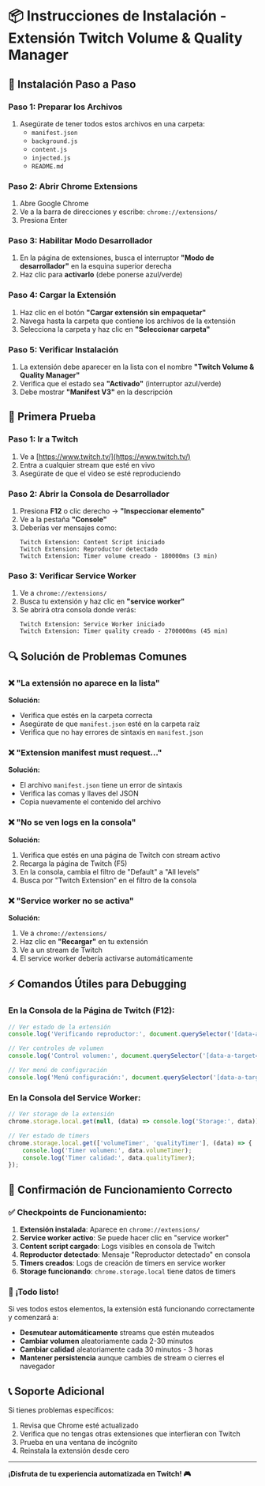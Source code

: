 # 📦 Instrucciones de Instalación - Extensión Twitch Volume & Quality Manager

## 🔧 Instalación Paso a Paso

### Paso 1: Preparar los Archivos
1. Asegúrate de tener todos estos archivos en una carpeta:
   - `manifest.json`
   - `background.js`
   - `content.js`
   - `injected.js`
   - `README.md`

### Paso 2: Abrir Chrome Extensions
1. Abre Google Chrome
2. Ve a la barra de direcciones y escribe: `chrome://extensions/`
3. Presiona Enter

### Paso 3: Habilitar Modo Desarrollador
1. En la página de extensiones, busca el interruptor **"Modo de desarrollador"** en la esquina superior derecha
2. Haz clic para **activarlo** (debe ponerse azul/verde)

### Paso 4: Cargar la Extensión
1. Haz clic en el botón **"Cargar extensión sin empaquetar"**
2. Navega hasta la carpeta que contiene los archivos de la extensión
3. Selecciona la carpeta y haz clic en **"Seleccionar carpeta"**

### Paso 5: Verificar Instalación
1. La extensión debe aparecer en la lista con el nombre **"Twitch Volume & Quality Manager"**
2. Verifica que el estado sea **"Activado"** (interruptor azul/verde)
3. Debe mostrar **"Manifest V3"** en la descripción

## 🚀 Primera Prueba

### Paso 1: Ir a Twitch
1. Ve a [https://www.twitch.tv/](https://www.twitch.tv/)
2. Entra a cualquier stream que esté en vivo
3. Asegúrate de que el video se esté reproduciendo

### Paso 2: Abrir la Consola de Desarrollador
1. Presiona **F12** o clic derecho → **"Inspeccionar elemento"**
2. Ve a la pestaña **"Console"**
3. Deberías ver mensajes como:
   ```
   Twitch Extension: Content Script iniciado
   Twitch Extension: Reproductor detectado
   Twitch Extension: Timer volume creado - 180000ms (3 min)
   ```

### Paso 3: Verificar Service Worker
1. Ve a `chrome://extensions/`
2. Busca tu extensión y haz clic en **"service worker"**
3. Se abrirá otra consola donde verás:
   ```
   Twitch Extension: Service Worker iniciado
   Twitch Extension: Timer quality creado - 2700000ms (45 min)
   ```

## 🔍 Solución de Problemas Comunes

### ❌ "La extensión no aparece en la lista"
**Solución:**
- Verifica que estés en la carpeta correcta
- Asegúrate de que `manifest.json` esté en la carpeta raíz
- Verifica que no hay errores de sintaxis en `manifest.json`

### ❌ "Extension manifest must request..."
**Solución:**
- El archivo `manifest.json` tiene un error de sintaxis
- Verifica las comas y llaves del JSON
- Copia nuevamente el contenido del archivo

### ❌ "No se ven logs en la consola"
**Solución:**
1. Verifica que estés en una página de Twitch con stream activo
2. Recarga la página de Twitch (F5)
3. En la consola, cambia el filtro de "Default" a "All levels"
4. Busca por "Twitch Extension" en el filtro de la consola

### ❌ "Service worker no se activa"
**Solución:**
1. Ve a `chrome://extensions/`
2. Haz clic en **"Recargar"** en tu extensión
3. Ve a un stream de Twitch
4. El service worker debería activarse automáticamente

## ⚡ Comandos Útiles para Debugging

### En la Consola de la Página de Twitch (F12):
```javascript
// Ver estado de la extensión
console.log('Verificando reproductor:', document.querySelector('[data-a-target="video-player"]'));

// Ver controles de volumen
console.log('Control volumen:', document.querySelector('[data-a-target="player-volume-button"]'));

// Ver menú de configuración
console.log('Menú configuración:', document.querySelector('[data-a-target="player-settings-button"]'));
```

### En la Consola del Service Worker:
```javascript
// Ver storage de la extensión
chrome.storage.local.get(null, (data) => console.log('Storage:', data));

// Ver estado de timers
chrome.storage.local.get(['volumeTimer', 'qualityTimer'], (data) => {
    console.log('Timer volumen:', data.volumeTimer);
    console.log('Timer calidad:', data.qualityTimer);
});
```

## 🎯 Confirmación de Funcionamiento Correcto

### ✅ Checkpoints de Funcionamiento:

1. **Extensión instalada**: Aparece en `chrome://extensions/`
2. **Service worker activo**: Se puede hacer clic en "service worker"
3. **Content script cargado**: Logs visibles en consola de Twitch
4. **Reproductor detectado**: Mensaje "Reproductor detectado" en consola
5. **Timers creados**: Logs de creación de timers en service worker
6. **Storage funcionando**: `chrome.storage.local` tiene datos de timers

### 🎉 ¡Todo listo!
Si ves todos estos elementos, la extensión está funcionando correctamente y comenzará a:
- **Desmutear automáticamente** streams que estén muteados
- **Cambiar volumen** aleatoriamente cada 2-30 minutos
- **Cambiar calidad** aleatoriamente cada 30 minutos - 3 horas
- **Mantener persistencia** aunque cambies de stream o cierres el navegador

## 📞 Soporte Adicional

Si tienes problemas específicos:
1. Revisa que Chrome esté actualizado
2. Verifica que no tengas otras extensiones que interfieran con Twitch
3. Prueba en una ventana de incógnito
4. Reinstala la extensión desde cero

---

**¡Disfruta de tu experiencia automatizada en Twitch! 🎮**
